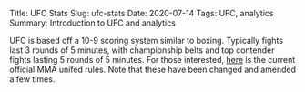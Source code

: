 Title: UFC Stats
Slug: ufc-stats
Date: 2020-07-14
Tags: UFC, analytics
Summary: Introduction to UFC and analytics
<p>
UFC is based off a 10-9 scoring system similar to boxing. Typically fights last 3 rounds of 5 minutes, with championship belts and top contender fights lasting 5 rounds of 5 minutes. 
For those interested, <a href="http://media.ufc.tv/discover-ufc/Unified_Rules_MMA.pdf" target="_blank">here</a> is the current official MMA unifed rules. Note that these have been changed and amended a few times.
</p>